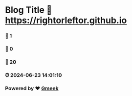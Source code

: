 # Blog Title :link: https://rightorleftor.github.io 
### :page_facing_up: [1](https://rightorleftor.github.io/tag.html) 
### :speech_balloon: 0 
### :hibiscus: 20 
### :alarm_clock: 2024-06-23 14:01:10 
### Powered by :heart: [Gmeek](https://github.com/Meekdai/Gmeek)
